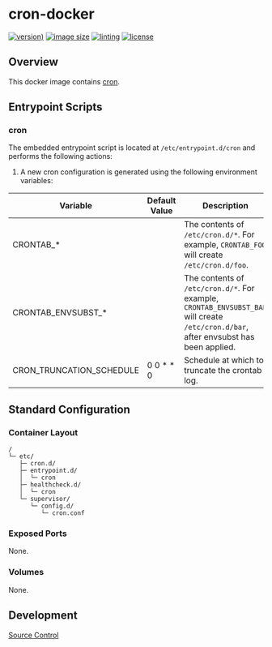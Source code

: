 # cron-docker

[![version)](https://img.shields.io/docker/v/crashvb/cron/latest)](https://hub.docker.com/repository/docker/crashvb/cron)
[![image size](https://img.shields.io/docker/image-size/crashvb/cron/latest)](https://hub.docker.com/repository/docker/crashvb/cron)
[![linting](https://img.shields.io/badge/linting-hadolint-yellow)](https://github.com/hadolint/hadolint)
[![license](https://img.shields.io/github/license/crashvb/cron-docker.svg)](https://github.com/crashvb/cron-docker/blob/master/LICENSE.md)

## Overview

This docker image contains [cron](https://github.com/cronie-crond/cronie).

## Entrypoint Scripts

### cron

The embedded entrypoint script is located at `/etc/entrypoint.d/cron` and performs the following actions:

1. A new cron configuration is generated using the following environment variables:

 | Variable | Default Value | Description |
 | -------- | ------------- | ----------- |
 | CRONTAB\_* | | The contents of `/etc/cron.d/*`. For example, `CRONTAB_FOO` will create `/etc/cron.d/foo`. |
 | CRONTAB\_ENVSUBST\_* | | The contents of `/etc/cron.d/*`. For example, `CRONTAB_ENVSUBST_BAR` will create `/etc/cron.d/bar`, after envsubst has been applied. |
 | CRON\_TRUNCATION\_SCHEDULE | 0 0 &ast; &ast; 0  | Schedule at which to truncate the crontab log. |

## Standard Configuration

### Container Layout

```
/
└─ etc/
   ├─ cron.d/
   ├─ entrypoint.d/
   │  └─ cron
   ├─ healthcheck.d/
   │  └─ cron
   └─ supervisor/
      └─ config.d/
         └─ cron.conf
```

### Exposed Ports

None.

### Volumes

None.

## Development

[Source Control](https://github.com/crashvb/cron-docker)

